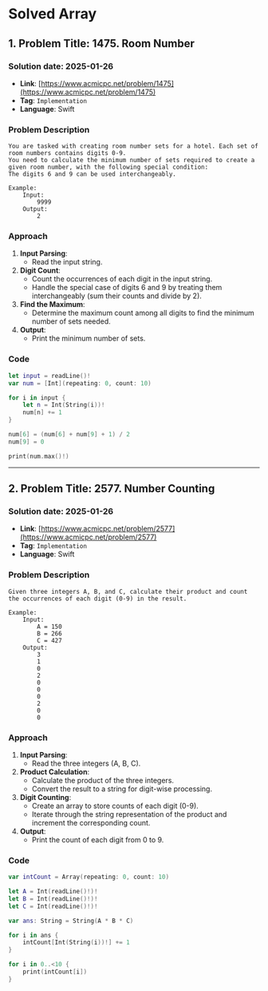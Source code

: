 # Solved Array

## **1. Problem Title: 1475. Room Number**

### Solution date: 2025-01-26
* **Link**: [https://www.acmicpc.net/problem/1475](https://www.acmicpc.net/problem/1475)
* **Tag**: `Implementation`
* **Language**: Swift

### **Problem Description**
```
You are tasked with creating room number sets for a hotel. Each set of room numbers contains digits 0-9.
You need to calculate the minimum number of sets required to create a given room number, with the following special condition:
The digits 6 and 9 can be used interchangeably.

Example:
    Input:
        9999
    Output:
        2
```

### **Approach**
1. **Input Parsing**:
   - Read the input string.
2. **Digit Count**:
   - Count the occurrences of each digit in the input string.
   - Handle the special case of digits 6 and 9 by treating them interchangeably (sum their counts and divide by 2).
3. **Find the Maximum**:
   - Determine the maximum count among all digits to find the minimum number of sets needed.
4. **Output**:
   - Print the minimum number of sets.

### **Code**
```swift
let input = readLine()!
var num = [Int](repeating: 0, count: 10)

for i in input {
    let n = Int(String(i))!
    num[n] += 1
}

num[6] = (num[6] + num[9] + 1) / 2
num[9] = 0

print(num.max()!)
```

---

## **2. Problem Title: 2577. Number Counting**

### Solution date: 2025-01-26
* **Link**: [https://www.acmicpc.net/problem/2577](https://www.acmicpc.net/problem/2577)
* **Tag**: `Implementation`
* **Language**: Swift

### **Problem Description**
```
Given three integers A, B, and C, calculate their product and count the occurrences of each digit (0-9) in the result.

Example:
    Input:
        A = 150
        B = 266
        C = 427
    Output:
        3
        1
        0
        2
        0
        0
        0
        2
        0
        0
```

### **Approach**
1. **Input Parsing**:
   - Read the three integers (A, B, C).
2. **Product Calculation**:
   - Calculate the product of the three integers.
   - Convert the result to a string for digit-wise processing.
3. **Digit Counting**:
   - Create an array to store counts of each digit (0-9).
   - Iterate through the string representation of the product and increment the corresponding count.
4. **Output**:
   - Print the count of each digit from 0 to 9.

### **Code**
```swift
var intCount = Array(repeating: 0, count: 10)

let A = Int(readLine()!)!
let B = Int(readLine()!)!
let C = Int(readLine()!)!

var ans: String = String(A * B * C)

for i in ans {
    intCount[Int(String(i))!] += 1
}

for i in 0..<10 {
    print(intCount[i])
}
```

